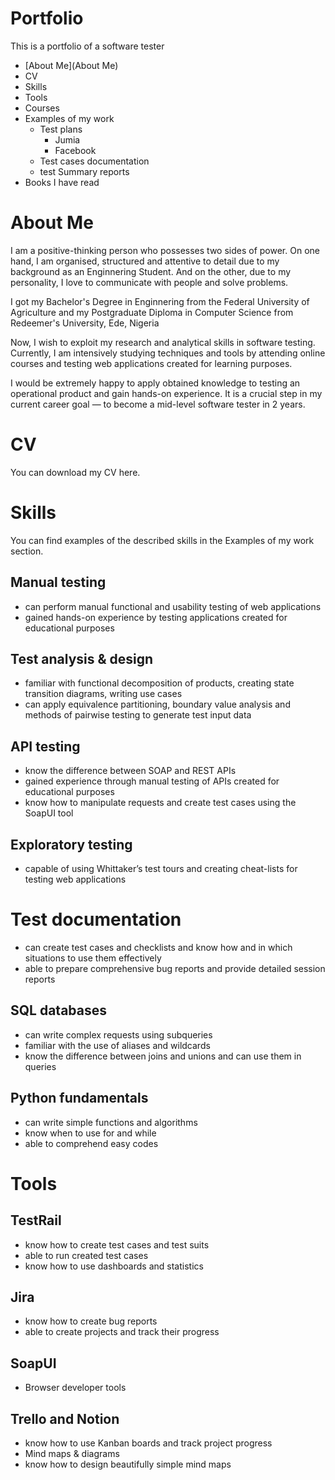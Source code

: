 # Portfolio
This is a portfolio of a software tester

- [About Me](About Me) 
- CV
- Skills
- Tools
- Courses
- Examples of my work
  - Test plans
    - Jumia
    - Facebook
  - Test cases documentation
  - test Summary reports
- Books I have read


# About Me
I am a positive-thinking person who possesses two sides of power. On one hand, I am organised, structured and attentive to detail due to my background as an Enginnering Student. And on the other, due to my personality, I love to communicate with people and solve problems.

I got my Bachelor's Degree in Enginnering from the Federal University of Agriculture and my Postgraduate Diploma in Computer Science from Redeemer's University, Ede, Nigeria

Now, I wish to exploit my research and analytical skills in software testing. Currently, I am intensively studying techniques and tools by attending online courses and testing web applications created for learning purposes.

I would be extremely happy to apply obtained knowledge to testing an operational product and gain hands-on experience. It is a crucial step in my current career goal — to become a mid-level software tester in 2 years.

# CV
You can download my CV here.

# Skills
You can find examples of the described skills in the Examples of my work section.

## Manual testing
- can perform manual functional and usability testing of web applications
- gained hands-on experience by testing applications created for educational purposes

## Test analysis & design
- familiar with functional decomposition of products, creating state transition diagrams, writing use cases
- can apply equivalence partitioning, boundary value analysis and methods of pairwise testing to generate test input data

## API testing
- know the difference between SOAP and REST APIs
- gained experience through manual testing of APIs created for educational purposes
- know how to manipulate requests and create test cases using the SoapUI tool

## Exploratory testing
- capable of using Whittaker’s test tours and creating cheat-lists for testing web applications

# Test documentation
- can create test cases and checklists and know how and in which situations to use them effectively
- able to prepare comprehensive bug reports and provide detailed session reports

## SQL databases
- can write complex requests using subqueries
- familiar with the use of aliases and wildcards
- know the difference between joins and unions and can use them in queries

## Python fundamentals
- can write simple functions and algorithms
- know when to use for and while
- able to comprehend easy codes

# Tools

## TestRail
- know how to create test cases and test suits
- able to run created test cases
- know how to use dashboards and statistics

## Jira
- know how to create bug reports
- able to create projects and track their progress

## SoapUI
- Browser developer tools

## Trello and Notion
- know how to use Kanban boards and track project progress
- Mind maps & diagrams
- know how to design beautifully simple mind maps
